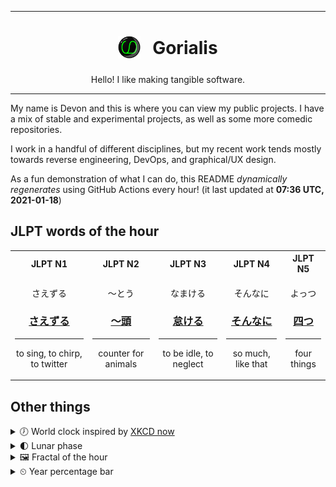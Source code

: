 ***

<h1 align="center">
<sub>
    <img src="readme/resources/avatar.png" height="36">
</sub>
&nbsp;
Gorialis
</h1>
<p align="center">
Hello! I like making tangible software.
</p>

***

My name is Devon and this is where you can view my public projects. I have a mix of stable and experimental projects, as well as some more comedic repositories.

I work in a handful of different disciplines, but my recent work tends mostly towards reverse engineering, DevOps, and graphical/UX design.

As a fun demonstration of what I can do, this README *dynamically regenerates* using GitHub Actions every hour! (it last updated at **07:36 UTC, 2021-01-18**)

<h2>JLPT words of the hour</h2>
<table>
    <tr>
        <th>JLPT N1</th>
        <th>JLPT N2</th>
        <th>JLPT N3</th>
        <th>JLPT N4</th>
        <th>JLPT N5</th>
    </tr>
    <tr>
        <td>
            <p align="center">さえずる</p>
            <h3 align="center"><b><a href="https://jisho.org/search/%E3%81%95%E3%81%88%E3%81%9A%E3%82%8B">さえずる</a></b></h3>
            <hr>
            <p align="center">to sing,<wbr> to chirp,<wbr> to twitter</p>
        </td>
        <td>
            <p align="center">～とう</p>
            <h3 align="center"><b><a href="https://jisho.org/search/%EF%BD%9E%E9%A0%AD">～頭</a></b></h3>
            <hr>
            <p align="center">counter for animals</p>
        </td>
        <td>
            <p align="center">なまける</p>
            <h3 align="center"><b><a href="https://jisho.org/search/%E6%80%A0%E3%81%91%E3%82%8B">怠ける</a></b></h3>
            <hr>
            <p align="center">to be idle,<wbr> to neglect</p>
        </td>
        <td>
            <p align="center">そんなに</p>
            <h3 align="center"><b><a href="https://jisho.org/search/%E3%81%9D%E3%82%93%E3%81%AA%E3%81%AB">そんなに</a></b></h3>
            <hr>
            <p align="center">so much,<wbr> like that</p>
        </td>
        <td>
            <p align="center">よっつ</p>
            <h3 align="center"><b><a href="https://jisho.org/search/%E5%9B%9B%E3%81%A4">四つ</a></b></h3>
            <hr>
            <p align="center">four things</p>
        </td>
    </tr>
</table>

<h2>Other things</h2>
<details>
<summary>🕖  World clock inspired by <a href="https://xkcd.com/now">XKCD now</a></summary>

> <img src="generated/now.png" width="512">

</details>
<details>
<summary>🌓 Lunar phase</summary>

The moon is approximately 19.34% through its phase (First Quarter).

</details>
<details>
<summary>&#x1f5bc; Fractal of the hour</summary>

> <img src="generated/fractal.png" width="512">

</details>
<details>
<summary>&#x23f2; Year percentage bar</summary>
<pre><code>2021 [▁▁▁▁▁▁▁▁▁▁▁▁▁▁▁▁▁▁▁▁] 4.74%</code></pre>
</details>
